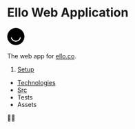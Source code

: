 # Ello Web Application
<img src="docs/ello-icon.png" width="40" height="40" />

The web app for [ello.co](http://ello.co).

1. [Setup](/docs/setup/Readme.md)
* [Technologies](/docs/technologies/Readme.md)
* [Src](/docs/src/Readme.md)
* Tests
* Assets

:metal::metal:

